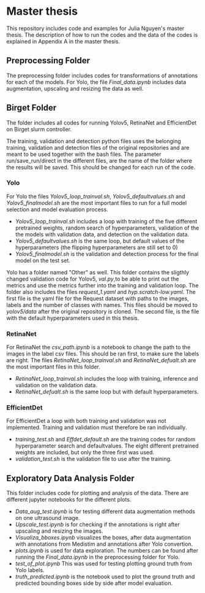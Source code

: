 # Master thesis
This repository includes code and examples for Julia Nguyen's master thesis. The description of how to run the codes and the data of the codes is explained in Appendix A in the master thesis. 

## Preprocessing Folder 
The preprocessing folder includes codes for transformations of annotations for each of the models. For Yolo, the file *Final_data.ipynb* includes data augmentation, upscaling and resizing the data as well. 

## Birget Folder 
The folder includes all codes for running Yolov5, RetinaNet and EfficientDet on Birget slurm controller. 

The training, validation and detection python files uses the belonging training, validation and detection files of the original repositories and are meant to be used together with the bash files. The parameter run/save_run/direct in the different files, are the name of the folder where the results will be saved. This should be changed for each run of the code. 

### Yolo
For Yolo the files *Yolov5_loop_trainval.sh*, *Yolov5_defaultvalues.sh* and *Yolov5_finalmodel.sh* are the most important files to run for a full model selection and model evaluation process. 
- *Yolov5_loop_trainval.sh* includes a loop with training of the five different pretrained weights, random search of hyperparameters, validation of the the models with validation data, and detection on the validation data.
- *Yolov5_defaultvalues.sh* is the same loop, but default values of the hyperparameters (the flipping hyperparameters are still set to 0)
- *Yolov5_finalmodel.sh* is the validation and detection process for the final model on the test set. 

Yolo has a folder named "Other" as well. This folder contains the sligthly changed validation code for Yolov5, *val.py*,to be able to print out the metrics and use the metrics further into the training and validation loop. The folder also includes the files *request_1.yaml* and *hyp.scratch-low.yaml*. The first file is the yaml file for the Request dataset with paths to the images, labels and the number of classes with names. This files should be moved to *yolov5/data* after the original repository is cloned. The second file, is the file with the default hyperparameters used in this thesis. 

### RetinaNet
For RetinaNet the *csv_path.ipynb* is a notebook to change the path to the images in the label csv files. This should be ran first, to make sure the labels are right. The files *RetinaNet_loop_trainval.sh* and *RetinaNet_defualt.sh* are the most important files in this folder.
- *RetinaNet_loop_trainval.sh* includes the loop with training, inference and validation on the validation data. 
- *RetinaNet_defualt.sh* is the same loop but with default hyperparameters. 

### EfficientDet
For EfficientDet a loop with both training and validation was not implemented. Training and validation must therefore be ran individually. 
- *training_test.sh* and *Effdet_default.sh* are the training codes for random hyperparameter search and defaultvalues. The eight different pretrained weights are included, but only the three first was used. 
- *validation_test.sh* is the validation file to use after the training.

## Exploratory Data Analysis Folder 
This folder includes code for plotting and analysis of the data. There are different jupyter notebooks for the different plots. 
- *Data_aug_test.ipynb* is for testing different data augmentation methods on one ultrasound image.
- *Upscale_test.ipynb* is for checking if the annotations is right after upscaling and resizing the images.
- *Visualiza_bboxes.ipynb* visualizes the boxes, after data augmentation with annotations from Medistim and annotations after Yolo convertion. 
- *plots.ipynb* is used for data exploration. The numbers can be found after running the *Final_data.ipynb* in the preprocessing folder for Yolo.
- *test_of_plot.ipynb* This was used for testing plotting ground truth from Yolo labels.
- *truth_predicted.ipynb* is the notebook used to plot the ground truth and predicted bounding boxes side by side after model evaluation. 

